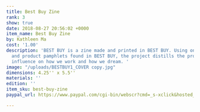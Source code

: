 ```yaml
---
title: Best Buy Zine
rank: 3
show: true
date: 2018-08-27 20:56:02 +0000
item_name: Best Buy Zine
by: Kathleen Ma
cost: '1.00'
description: 'BEST BUY is a zine made and printed in BEST BUY. Using only sales bulletins
  and product pamphlets found in BEST BUY, the project distills the promise of technological
  influence on how we work and how we dream. '
image: "/uploads/BESTBUY1_COVER copy.jpg"
dimensions: 4.25'' x 5.5''
materials: ''
edition: ''
item_sku: best-buy-zine
paypal_url: https://www.paypal.com/cgi-bin/webscr?cmd=_s-xclick&hosted_button_id=XBCYZ9NE65P8Q

---
```

